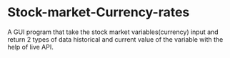 # Stock-market-Currency-rates
A GUI program that take the stock market variables(currency) input and return 2 types of data historical and current value of the variable with the help of live API. 
